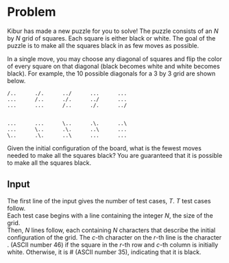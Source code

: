# Problem

Kibur has made a new puzzle for you to solve! The puzzle consists of an $N$ by $N$ grid of squares. Each square is either black or white. The goal of the puzzle is to make all the squares black in as few moves as possible.

In a single move, you may choose any diagonal of squares and flip the color of every square on that diagonal (black becomes white and white becomes black). For example, the $10$ possible diagonals for a $3$ by $3$ grid are shown below.

```text
/..      ./.      ../      ...      ...
...      /..      ./.      ../      ...
...      ...      /..      ./.      ../


...      ...      \..      .\.      ..\
...      \..      .\.      ..\      ...
\..      .\.      ..\      ...      ...
```

Given the initial configuration of the board, what is the fewest moves needed to make all the squares black? You are guaranteed that it is possible to make all the squares black.

## Input

The first line of the input gives the number of test cases, $T$. $T$ test cases follow.  
Each test case begins with a line containing the integer $N$, the size of the grid.  
Then, $N$ lines follow, each containing $N$ characters that describe the initial configuration of the grid. The $c$-th character on the $r$-th line is the character . (ASCII number 46) if the square in the $r$-th row and $c$-th column is initially white. Otherwise, it is # (ASCII number 35), indicating that it is black.
